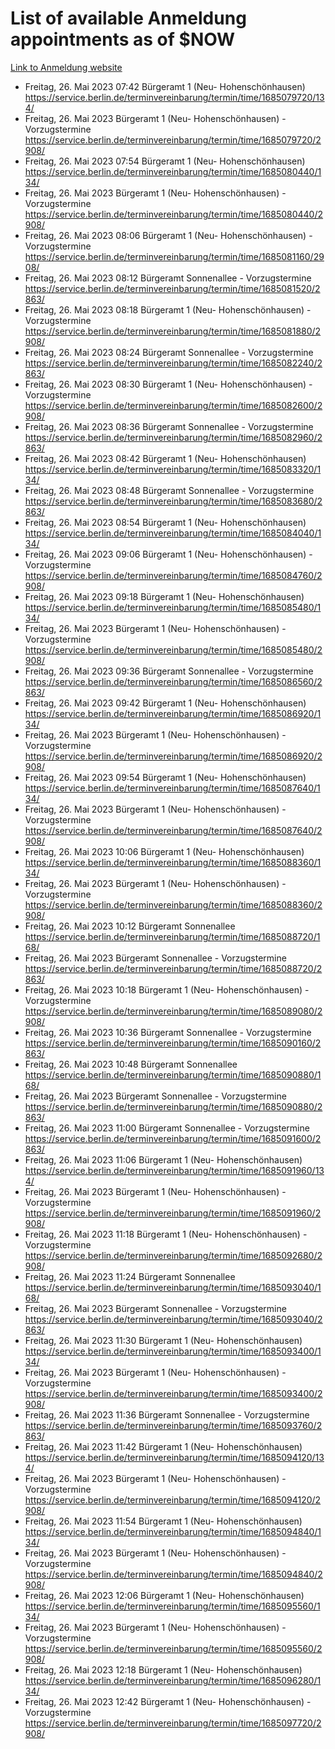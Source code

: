# List of available Anmeldung appointments as of $NOW
[Link to Anmeldung website](https://service.berlin.de/terminvereinbarung/termin/tag.php?termin=1&anliegen[]=120686&dienstleisterlist=122210,122217,327316,122219,327312,122227,327314,122231,327346,122243,327348,122254,122252,329742,122260,329745,122262,329748,122271,327278,122273,327274,122277,327276,330436,122280,327294,122282,327290,122284,327292,122291,327270,122285,327266,122286,327264,122296,327268,150230,329760,122297,327286,122294,327284,122312,329763,122314,329775,122304,327330,122311,327334,122309,327332,317869,122281,327352,122279,329772,122283,122276,327324,122274,327326,122267,329766,122246,327318,122251,327320,122257,327322,122208,327298,122226,327300&herkunft=http%3A%2F%2Fservice.berlin.de%2Fdienstleistung%2F120686%2F)
- Freitag, 26. Mai 2023 07:42 Bürgeramt 1 (Neu- Hohenschönhausen) https://service.berlin.de/terminvereinbarung/termin/time/1685079720/134/
- Freitag, 26. Mai 2023  Bürgeramt 1 (Neu- Hohenschönhausen) - Vorzugstermine https://service.berlin.de/terminvereinbarung/termin/time/1685079720/2908/
- Freitag, 26. Mai 2023 07:54 Bürgeramt 1 (Neu- Hohenschönhausen) https://service.berlin.de/terminvereinbarung/termin/time/1685080440/134/
- Freitag, 26. Mai 2023  Bürgeramt 1 (Neu- Hohenschönhausen) - Vorzugstermine https://service.berlin.de/terminvereinbarung/termin/time/1685080440/2908/
- Freitag, 26. Mai 2023 08:06 Bürgeramt 1 (Neu- Hohenschönhausen) - Vorzugstermine https://service.berlin.de/terminvereinbarung/termin/time/1685081160/2908/
- Freitag, 26. Mai 2023 08:12 Bürgeramt Sonnenallee - Vorzugstermine https://service.berlin.de/terminvereinbarung/termin/time/1685081520/2863/
- Freitag, 26. Mai 2023 08:18 Bürgeramt 1 (Neu- Hohenschönhausen) - Vorzugstermine https://service.berlin.de/terminvereinbarung/termin/time/1685081880/2908/
- Freitag, 26. Mai 2023 08:24 Bürgeramt Sonnenallee - Vorzugstermine https://service.berlin.de/terminvereinbarung/termin/time/1685082240/2863/
- Freitag, 26. Mai 2023 08:30 Bürgeramt 1 (Neu- Hohenschönhausen) - Vorzugstermine https://service.berlin.de/terminvereinbarung/termin/time/1685082600/2908/
- Freitag, 26. Mai 2023 08:36 Bürgeramt Sonnenallee - Vorzugstermine https://service.berlin.de/terminvereinbarung/termin/time/1685082960/2863/
- Freitag, 26. Mai 2023 08:42 Bürgeramt 1 (Neu- Hohenschönhausen) https://service.berlin.de/terminvereinbarung/termin/time/1685083320/134/
- Freitag, 26. Mai 2023 08:48 Bürgeramt Sonnenallee - Vorzugstermine https://service.berlin.de/terminvereinbarung/termin/time/1685083680/2863/
- Freitag, 26. Mai 2023 08:54 Bürgeramt 1 (Neu- Hohenschönhausen) https://service.berlin.de/terminvereinbarung/termin/time/1685084040/134/
- Freitag, 26. Mai 2023 09:06 Bürgeramt 1 (Neu- Hohenschönhausen) - Vorzugstermine https://service.berlin.de/terminvereinbarung/termin/time/1685084760/2908/
- Freitag, 26. Mai 2023 09:18 Bürgeramt 1 (Neu- Hohenschönhausen) https://service.berlin.de/terminvereinbarung/termin/time/1685085480/134/
- Freitag, 26. Mai 2023  Bürgeramt 1 (Neu- Hohenschönhausen) - Vorzugstermine https://service.berlin.de/terminvereinbarung/termin/time/1685085480/2908/
- Freitag, 26. Mai 2023 09:36 Bürgeramt Sonnenallee - Vorzugstermine https://service.berlin.de/terminvereinbarung/termin/time/1685086560/2863/
- Freitag, 26. Mai 2023 09:42 Bürgeramt 1 (Neu- Hohenschönhausen) https://service.berlin.de/terminvereinbarung/termin/time/1685086920/134/
- Freitag, 26. Mai 2023  Bürgeramt 1 (Neu- Hohenschönhausen) - Vorzugstermine https://service.berlin.de/terminvereinbarung/termin/time/1685086920/2908/
- Freitag, 26. Mai 2023 09:54 Bürgeramt 1 (Neu- Hohenschönhausen) https://service.berlin.de/terminvereinbarung/termin/time/1685087640/134/
- Freitag, 26. Mai 2023  Bürgeramt 1 (Neu- Hohenschönhausen) - Vorzugstermine https://service.berlin.de/terminvereinbarung/termin/time/1685087640/2908/
- Freitag, 26. Mai 2023 10:06 Bürgeramt 1 (Neu- Hohenschönhausen) https://service.berlin.de/terminvereinbarung/termin/time/1685088360/134/
- Freitag, 26. Mai 2023  Bürgeramt 1 (Neu- Hohenschönhausen) - Vorzugstermine https://service.berlin.de/terminvereinbarung/termin/time/1685088360/2908/
- Freitag, 26. Mai 2023 10:12 Bürgeramt Sonnenallee https://service.berlin.de/terminvereinbarung/termin/time/1685088720/168/
- Freitag, 26. Mai 2023  Bürgeramt Sonnenallee - Vorzugstermine https://service.berlin.de/terminvereinbarung/termin/time/1685088720/2863/
- Freitag, 26. Mai 2023 10:18 Bürgeramt 1 (Neu- Hohenschönhausen) - Vorzugstermine https://service.berlin.de/terminvereinbarung/termin/time/1685089080/2908/
- Freitag, 26. Mai 2023 10:36 Bürgeramt Sonnenallee - Vorzugstermine https://service.berlin.de/terminvereinbarung/termin/time/1685090160/2863/
- Freitag, 26. Mai 2023 10:48 Bürgeramt Sonnenallee https://service.berlin.de/terminvereinbarung/termin/time/1685090880/168/
- Freitag, 26. Mai 2023  Bürgeramt Sonnenallee - Vorzugstermine https://service.berlin.de/terminvereinbarung/termin/time/1685090880/2863/
- Freitag, 26. Mai 2023 11:00 Bürgeramt Sonnenallee - Vorzugstermine https://service.berlin.de/terminvereinbarung/termin/time/1685091600/2863/
- Freitag, 26. Mai 2023 11:06 Bürgeramt 1 (Neu- Hohenschönhausen) https://service.berlin.de/terminvereinbarung/termin/time/1685091960/134/
- Freitag, 26. Mai 2023  Bürgeramt 1 (Neu- Hohenschönhausen) - Vorzugstermine https://service.berlin.de/terminvereinbarung/termin/time/1685091960/2908/
- Freitag, 26. Mai 2023 11:18 Bürgeramt 1 (Neu- Hohenschönhausen) - Vorzugstermine https://service.berlin.de/terminvereinbarung/termin/time/1685092680/2908/
- Freitag, 26. Mai 2023 11:24 Bürgeramt Sonnenallee https://service.berlin.de/terminvereinbarung/termin/time/1685093040/168/
- Freitag, 26. Mai 2023  Bürgeramt Sonnenallee - Vorzugstermine https://service.berlin.de/terminvereinbarung/termin/time/1685093040/2863/
- Freitag, 26. Mai 2023 11:30 Bürgeramt 1 (Neu- Hohenschönhausen) https://service.berlin.de/terminvereinbarung/termin/time/1685093400/134/
- Freitag, 26. Mai 2023  Bürgeramt 1 (Neu- Hohenschönhausen) - Vorzugstermine https://service.berlin.de/terminvereinbarung/termin/time/1685093400/2908/
- Freitag, 26. Mai 2023 11:36 Bürgeramt Sonnenallee - Vorzugstermine https://service.berlin.de/terminvereinbarung/termin/time/1685093760/2863/
- Freitag, 26. Mai 2023 11:42 Bürgeramt 1 (Neu- Hohenschönhausen) https://service.berlin.de/terminvereinbarung/termin/time/1685094120/134/
- Freitag, 26. Mai 2023  Bürgeramt 1 (Neu- Hohenschönhausen) - Vorzugstermine https://service.berlin.de/terminvereinbarung/termin/time/1685094120/2908/
- Freitag, 26. Mai 2023 11:54 Bürgeramt 1 (Neu- Hohenschönhausen) https://service.berlin.de/terminvereinbarung/termin/time/1685094840/134/
- Freitag, 26. Mai 2023  Bürgeramt 1 (Neu- Hohenschönhausen) - Vorzugstermine https://service.berlin.de/terminvereinbarung/termin/time/1685094840/2908/
- Freitag, 26. Mai 2023 12:06 Bürgeramt 1 (Neu- Hohenschönhausen) https://service.berlin.de/terminvereinbarung/termin/time/1685095560/134/
- Freitag, 26. Mai 2023  Bürgeramt 1 (Neu- Hohenschönhausen) - Vorzugstermine https://service.berlin.de/terminvereinbarung/termin/time/1685095560/2908/
- Freitag, 26. Mai 2023 12:18 Bürgeramt 1 (Neu- Hohenschönhausen) https://service.berlin.de/terminvereinbarung/termin/time/1685096280/134/
- Freitag, 26. Mai 2023 12:42 Bürgeramt 1 (Neu- Hohenschönhausen) - Vorzugstermine https://service.berlin.de/terminvereinbarung/termin/time/1685097720/2908/
